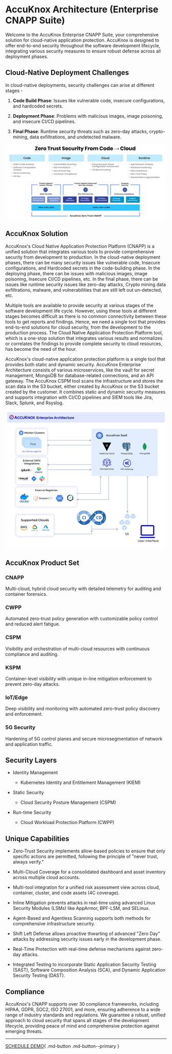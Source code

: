 # AccuKnox Architecture (Enterprise CNAPP Suite)

Welcome to the AccuKnox Enterprise CNAPP Suite, your comprehensive solution for cloud-native application protection. AccuKnox is designed to offer end-to-end security throughout the software development lifecycle, integrating various security measures to ensure robust defense across all deployment phases.

## Cloud-Native Deployment Challenges

In cloud-native deployments, security challenges can arise at different stages -

1. **Code Build Phase**: Issues like vulnerable code, insecure configurations, and hardcoded secrets.

2. **Deployment Phase**: Problems with malicious images, image poisoning, and insecure CI/CD pipelines.

3. **Final Phase**: Runtime security threats such as zero-day attacks, crypto-mining, data exfiltrations, and undetected malware.

![Code to Cloud](/getting-started/images/code-to-cloud.png)

## AccuKnox Solution

AccuKnox's Cloud Native Application Protection Platform (CNAPP) is a unified solution that integrates various tools to provide comprehensive security from development to production. In the cloud-native deployment phases, there can be many security issues like vulnerable code, Insecure configurations, and Hardcoded secrets in the code-building phase. In the deploying phase, there can be issues with malicious images, image poisoning, insecure CI/CD pipelines, etc. In the final phase, there can be issues like runtime security issues like zero-day attacks, Crypto mining data exfiltrations, malware, and vulnerabilities that are still left out un-detected, etc.

Multiple tools are available to provide security at various stages of the software development life cycle. However, using these tools at different stages becomes difficult as there is no common connectivity between these tools to get reports and findings. Hence, we need a single tool that provides end-to-end solutions for cloud security, from the development to the production process. The Cloud Native Application Protection Platform tool, which is a one-stop solution that integrates various results and normalizes or correlates the findings to provide complete security to cloud resources, has become the need of the hour.

AccuKnox's cloud-native application protection platform is a single tool that provides both static and dynamic security. AccuKnox Enterprise Architecture consists of various microservices, like the vault for secret management, MongoDB for database-related connections, and an API gateway. The AccuKnox CSPM tool scans the infrastructure and stores the scan data in the S3 bucket, either created by AccuKnox or the S3 bucket created by the customer. It combines static and dynamic security measures and supports integration with CI/CD pipelines and SIEM tools like Jira, Slack, Splunk, and Rsyslog.

![AccuKnox Enterprise Architecture](/introduction/images/accuknox-architecture.png)

## AccuKnox Product Set

### CNAPP

Multi-cloud, hybrid cloud security with detailed telemetry for auditing and container forensics.

### CWPP

Automated zero-trust policy generation with customizable policy control and reduced alert fatigue.

### CSPM

Visibility and orchestration of multi-cloud resources with continuous compliance and auditing.

### KSPM

Container-level visibility with unique in-line mitigation enforcement to prevent zero-day attacks.

### IoT/Edge

Deep visibility and monitoring with automated zero-trust policy discovery and enforcement.

### 5G Security

Hardening of 5G control planes and secure microsegmentation of network and application traffic.

## Security Layers

* Identity Management
  * Kubernetes Identity and Entitlement Management (KIEM)

* Static Security
  * Cloud Security Posture Management (CSPM)

* Run-time Security
  * Cloud Workload Protection Platform (CWPP)

## Unique Capabilities

* Zero-Trust Security implements allow-based policies to ensure that only specific actions are permitted, following the principle of "never trust, always verify."

* Multi-Cloud Coverage for a consolidated dashboard and asset inventory across multiple cloud accounts.

* Multi-tool integration for a unified risk assessment view across cloud, container, cluster, and code assets (4C coverage).

* Inline Mitigation prevents attacks in real-time using advanced Linux Security Modules (LSMs) like AppArmor, BPF-LSM, and SELinux.

* Agent-Based and Agentless Scanning supports both methods for comprehensive infrastructure security.

* Shift Left Defense allows proactive thwarting of advanced "Zero Day" attacks by addressing security issues early in the development phase.

* Real-Time Protection with real-time defense mechanisms against zero-day attacks.

* Integrated Testing to incorporate Static Application Security Testing (SAST), Software Composition Analysis (SCA), and Dynamic Application Security Testing (DAST).

## Compliance

AccuKnox's CNAPP supports over 30 compliance frameworks, including HIPAA, GDPR, SOC2, ISO 27001, and more, ensuring adherence to a wide range of industry standards and regulations. We guarantee a robust, unified approach to cloud security that spans all stages of the development lifecycle, providing peace of mind and comprehensive protection against emerging threats.

- - -
[SCHEDULE DEMO](https://www.accuknox.com/contact-us){ .md-button .md-button--primary }
